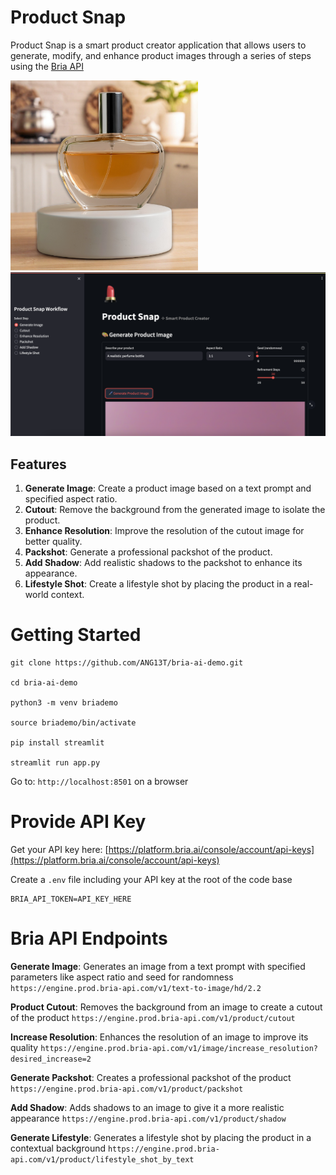# Product Snap
Product Snap is a smart product creator application that allows users to generate, modify, and enhance product images through a series of steps using the [Bria API](https://bria.ai/)

 <img src="https://github.com/ANG13T/bria-ai-demo/blob/main/assets/app_files/result.png?raw=true" width="300"/>

 <img src="https://github.com/ANG13T/bria-ai-demo/blob/main/assets/app_files/app.png?raw=true" width="600"/>
 
## Features
1. **Generate Image**: Create a product image based on a text prompt and specified aspect ratio.
2. **Cutout**: Remove the background from the generated image to isolate the product.
3. **Enhance Resolution**: Improve the resolution of the cutout image for better quality.
4. **Packshot**: Generate a professional packshot of the product.
5. **Add Shadow**: Add realistic shadows to the packshot to enhance its appearance.
6. **Lifestyle Shot**: Create a lifestyle shot by placing the product in a real-world context.

# Getting Started
```
git clone https://github.com/ANG13T/bria-ai-demo.git

cd bria-ai-demo

python3 -m venv briademo

source briademo/bin/activate

pip install streamlit 

streamlit run app.py
```

Go to: `http://localhost:8501` on a browser

# Provide API Key
Get your API key here: [https://platform.bria.ai/console/account/api-keys](https://platform.bria.ai/console/account/api-keys)

Create a `.env` file including your API key at the root of the code base 

```
BRIA_API_TOKEN=API_KEY_HERE
```

# Bria API Endpoints

**Generate Image**: Generates an image from a text prompt with specified parameters like aspect ratio and seed for randomness
`https://engine.prod.bria-api.com/v1/text-to-image/hd/2.2`

**Product Cutout**: Removes the background from an image to create a cutout of the product
`https://engine.prod.bria-api.com/v1/product/cutout`

**Increase Resolution**: Enhances the resolution of an image to improve its quality
`https://engine.prod.bria-api.com/v1/image/increase_resolution?desired_increase=2`

**Generate Packshot**: Creates a professional packshot of the product
`https://engine.prod.bria-api.com/v1/product/packshot`

**Add Shadow**: Adds shadows to an image to give it a more realistic appearance
`https://engine.prod.bria-api.com/v1/product/shadow`

**Generate Lifestyle**: Generates a lifestyle shot by placing the product in a contextual background
`https://engine.prod.bria-api.com/v1/product/lifestyle_shot_by_text`

